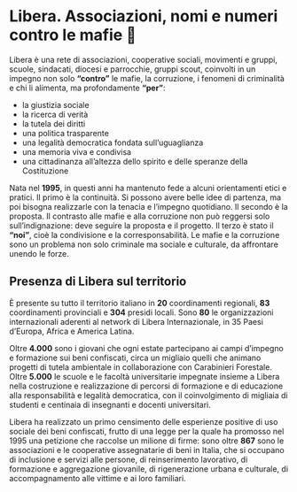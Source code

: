 # Libera. Associazioni, nomi e numeri contro le mafie 👋

Libera è una rete di associazioni, cooperative sociali, movimenti e gruppi, scuole, sindacati, diocesi e parrocchie, gruppi scout, coinvolti in un 
impegno non solo **“contro”** le mafie, la corruzione, i fenomeni di criminalità e chi li alimenta, ma profondamente **“per”**: 

- la giustizia sociale
- la ricerca di verità
- la tutela dei diritti
- una politica trasparente
- una legalità democratica fondata sull’uguaglianza
- una memoria viva e condivisa
- una cittadinanza all’altezza dello spirito e delle speranze della Costituzione


Nata nel **1995**, in questi anni ha mantenuto fede a alcuni orientamenti etici e pratici. Il primo è la continuità. 
Si possono avere belle idee di partenza, ma poi bisogna realizzarle con la tenacia e l’impegno quotidiano. Il secondo è la proposta. 
Il contrasto alle mafie e alla corruzione non può reggersi solo sull’indignazione: deve seguire la proposta e il progetto. 
Il terzo è stato il **“noi”**, cioè la condivisione e la corresponsabilità. Le mafie e la corruzione sono un problema non solo criminale ma 
sociale e culturale, da affrontare unendo le forze.

## Presenza di Libera sul territorio

È presente su tutto il territorio italiano in **20** coordinamenti regionali, **83** coordinamenti provinciali e **304** presidi locali. Sono **80** le organizzazioni internazionali aderenti al network di Libera Internazionale, in 35 Paesi d’Europa, Africa e America Latina.

Oltre **4.000** sono i giovani che ogni estate partecipano ai campi d’impegno e formazione sui beni confiscati, circa un migliaio quelli che animano progetti di tutela ambientale in collaborazione con Carabinieri Forestale. Oltre **5.000** le scuole e le facoltà universitarie impegnate insieme a Libera nella costruzione e realizzazione di percorsi di formazione e di educazione alla responsabilità e legalità democratica, con il coinvolgimento di migliaia di studenti e centinaia di insegnanti e docenti universitari.

Libera ha realizzato un primo censimento delle esperienze positive di uso sociale dei beni confiscati, frutto di una legge per la quale ha promosso nel 1995 una petizione che raccolse un milione di firme: sono oltre **867** sono le associazioni e le cooperative assegnatarie di beni in Italia, che si occupano di inclusione e servizi alle persone, di reinserimento lavorativo, di formazione e aggregazione giovanile, di rigenerazione urbana e culturale, di accompagnamento alle vittime e ai loro familiari.
